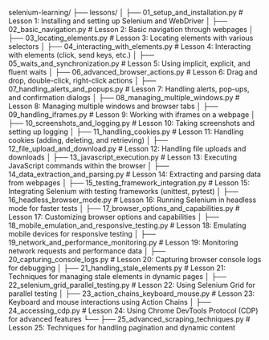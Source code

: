 selenium-learning/
├── lessons/
│   ├── 01_setup_and_installation.py                   # Lesson 1: Installing and setting up Selenium and WebDriver
│   ├── 02_basic_navigation.py                         # Lesson 2: Basic navigation through webpages
│   ├── 03_locating_elements.py                        # Lesson 3: Locating elements with various selectors
│   ├── 04_interacting_with_elements.py                # Lesson 4: Interacting with elements (click, send keys, etc.)
│   ├── 05_waits_and_synchronization.py                # Lesson 5: Using implicit, explicit, and fluent waits
│   ├── 06_advanced_browser_actions.py                 # Lesson 6: Drag and drop, double-click, right-click actions
│   ├── 07_handling_alerts_and_popups.py               # Lesson 7: Handling alerts, pop-ups, and confirmation dialogs
│   ├── 08_managing_multiple_windows.py                # Lesson 8: Managing multiple windows and browser tabs
│   ├── 09_handling_iframes.py                         # Lesson 9: Working with iframes on a webpage
│   ├── 10_screenshots_and_logging.py                  # Lesson 10: Taking screenshots and setting up logging
│   ├── 11_handling_cookies.py                         # Lesson 11: Handling cookies (adding, deleting, and retrieving)
│   ├── 12_file_upload_and_download.py                 # Lesson 12: Handling file uploads and downloads
│   ├── 13_javascript_execution.py                     # Lesson 13: Executing JavaScript commands within the browser
│   ├── 14_data_extraction_and_parsing.py              # Lesson 14: Extracting and parsing data from webpages
│   ├── 15_testing_framework_integration.py            # Lesson 15: Integrating Selenium with testing frameworks (unittest, pytest)
│   ├── 16_headless_browser_mode.py                    # Lesson 16: Running Selenium in headless mode for faster tests
│   ├── 17_browser_options_and_capabilities.py         # Lesson 17: Customizing browser options and capabilities
│   ├── 18_mobile_emulation_and_responsive_testing.py  # Lesson 18: Emulating mobile devices for responsive testing
│   ├── 19_network_and_performance_monitoring.py       # Lesson 19: Monitoring network requests and performance data
│   ├── 20_capturing_console_logs.py                   # Lesson 20: Capturing browser console logs for debugging
│   ├── 21_handling_stale_elements.py                  # Lesson 21: Techniques for managing stale elements in dynamic pages
│   ├── 22_selenium_grid_parallel_testing.py           # Lesson 22: Using Selenium Grid for parallel testing
│   ├── 23_action_chains_keyboard_mouse.py             # Lesson 23: Keyboard and mouse interactions using Action Chains
│   ├── 24_accessing_cdp.py                            # Lesson 24: Using Chrome DevTools Protocol (CDP) for advanced features
└── ├── 25_advanced_scraping_techniques.py             # Lesson 25: Techniques for handling pagination and dynamic content

